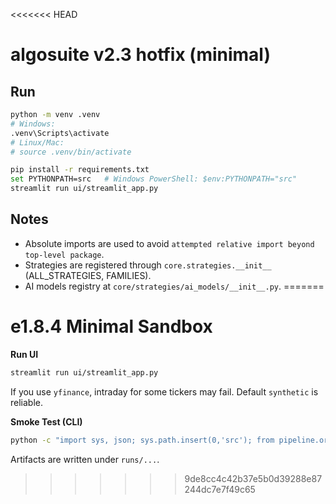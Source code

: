 <<<<<<< HEAD
# algosuite v2.3 hotfix (minimal)

## Run
```bash
python -m venv .venv
# Windows:
.venv\Scripts\activate
# Linux/Mac:
# source .venv/bin/activate

pip install -r requirements.txt
set PYTHONPATH=src   # Windows PowerShell: $env:PYTHONPATH="src"
streamlit run ui/streamlit_app.py
```

## Notes
- Absolute imports are used to avoid `attempted relative import beyond top-level package`.
- Strategies are registered through `core.strategies.__init__` (ALL_STRATEGIES, FAMILIES).
- AI models registry at `core/strategies/ai_models/__init__.py`.
=======
# e1.8.4 Minimal Sandbox

**Run UI**

```bash
streamlit run ui/streamlit_app.py
```

If you use `yfinance`, intraday for some tickers may fail. Default `synthetic` is reliable.

**Smoke Test (CLI)**

```bash
python -c "import sys, json; sys.path.insert(0,'src'); from pipeline.orchestrator import run_pipeline; cfg={'mode':'backtest','out_dir':'runs/smoke','data':{'source':'synthetic','symbols':['BTC-USD','ETH-USD'],'freq':'30min','seed':42},'fees':{'capital':10000,'fee_bps':5,'slippage_bps':5},'strategy':{'name':'ma_crossover','params':{'ma_fast':10,'ma_slow':30}}}; print(run_pipeline(cfg))"
```

Artifacts are written under `runs/...`.
>>>>>>> 9de8cc4c42b37e5b0d39288e87244dc7e7f49c65
